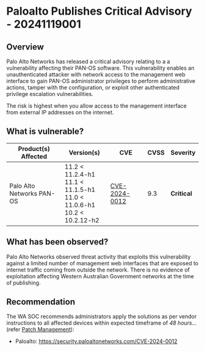 # Paloalto Publishes Critical Advisory - 20241119001

## Overview

Palo Alto Networks has released a critical advisory relating to a a vulnerability affecting their PAN-OS software. This vulnerability enables an unauthenticated attacker with network access to the management web interface to gain PAN-OS administrator privileges to perform administrative actions, tamper with the configuration, or exploit other authenticated privilege escalation vulnerabilities.

The risk is highest when you allow access to the management interface from external IP addresses on the internet.

## What is vulnerable?

| Product(s) Affected       | Version(s)                                                                               | CVE                                                             | CVSS | Severity     |
| ------------------------- | ---------------------------------------------------------------------------------------- | --------------------------------------------------------------- | ---- | ------------ |
| Palo Alto Networks PAN-OS | 11.2 < 11.2.4-h1 <br> 11.1 < 11.1.5-h1 <br> 11.0 < 11.0.6-h1 <br> 10.2 < 10.2.12-h2 <br> | [CVE-2024-0012](https://nvd.nist.gov/vuln/detail/CVE-2024-0012) | 9.3  | **Critical** |

## What has been observed?

Palo Alto Networks observed threat activity that exploits this vulnerability against a limited number of management web interfaces that are exposed to internet traffic coming from outside the network.
There is no evidence of exploitation affecting Western Australian Government networks at the time of publishing.

## Recommendation

The WA SOC recommends administrators apply the solutions as per vendor instructions to all affected devices within expected timeframe of *48 hours...* (refer [Patch Management](../guidelines/patch-management.md)):

- Paloalto: <https://security.paloaltonetworks.com/CVE-2024-0012>
